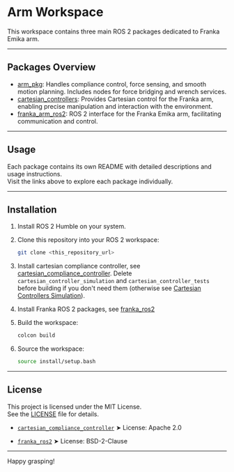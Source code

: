 # Arm Workspace

This workspace contains three main ROS 2 packages dedicated to Franka Emika arm.

---

## Packages Overview

- [arm_pkg](https://github.com/maxxlef/arm_ws/tree/main/src/arm_pkg): Handles compliance control, force sensing, and smooth motion planning. Includes nodes for force bridging and wrench services.
- [cartesian_controllers](https://github.com/fzi-forschungszentrum-informatik/cartesian_controllers): Provides Cartesian control for the Franka arm, enabling precise manipulation and interaction with the environment.
- [franka_arm_ros2](https://github.com/tstoyanov/franka_arm_ros2): ROS 2 interface for the Franka Emika arm, facilitating communication and control.

---

## Usage

Each package contains its own README with detailed descriptions and usage instructions.  
Visit the links above to explore each package individually.

---

## Installation

1. Install ROS 2 Humble on your system.

2. Clone this repository into your ROS 2 workspace:
   ```bash
   git clone <this_repository_url>
   ```

3. Install cartesian compliance controller, see [cartesian_compliance_controller](https://github.com/fzi-forschungszentrum-informatik/cartesian_controllers).
Delete `cartesian_controller_simulation` and `cartesian_controller_tests` before building if you don't need them (otherwise see [Cartesian Controllers Simulation](https://github.com/fzi-forschungszentrum-informatik/cartesian_controllers/blob/ros2/cartesian_controller_simulation/README.md)).

4. Install Franka ROS 2 packages, see [franka_ros2](https://github.com/tstoyanov/franka_arm_ros2)

5. Build the workspace:
   ```bash
   colcon build
    ```

6. Source the workspace:
   ```bash
   source install/setup.bash
   ```

---
## License

This project is licensed under the MIT License.  
See the [LICENSE](./LICENSE) file for details.

- [`cartesian_compliance_controller`]([https://github.com/ros-controls/cartesian_compliance_controller](https://github.com/fzi-forschungszentrum-informatik/cartesian_controllers/blob/ros2/cartesian_controller_simulation/))  
  ➤ License: Apache 2.0

- [`franka_ros2`]([https://github.com/frankaemika/franka_ros2](https://github.com/tstoyanov/franka_arm_ros2))  
  ➤ License: BSD-2-Clause

--- 

Happy grasping!
